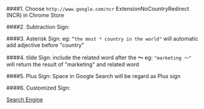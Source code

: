 
####1. Choose  `http://www.google.com/ncr`
ExtensionNoCountryRedirect (NCR) in Chrome Store

####2. Subtraction Sign:

####3. Asterisk Sign:
eg: `“the most * country in the world"` will automatic add adjective before "country"

####4. tilde Sign:
include the related word after the **～**
eg: `"marketing ～"` will return the result of "marketing" and related word

####5. Plus Sign: 
Space in Google Search will be regard as Plus sign

####6. Customized Sign:


[Search Engine](https://cse.google.com/cse/all)

